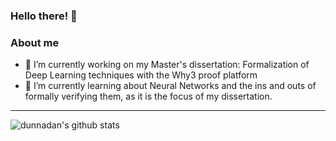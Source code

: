 ### Hello there! 👋

### About me
- 🔭 I’m currently working on my Master's dissertation: Formalization of Deep Learning techniques with the Why3 proof platform
- 🌱 I’m currently learning about Neural Networks and the ins and outs of formally verifying them, as it is the focus of my dissertation.

---
![dunnadan's github stats](https://github-readme-stats.vercel.app/api?username=dunnadan&count_private=true&show_icons=true&theme=blue-green)



<!--
**dunnadan/dunnadan** is a ✨ _special_ ✨ repository because its `README.md` (this file) appears on your GitHub profile.

Here are some ideas to get you started:

- 🔭 I’m currently working on my Master's thesis: Formalization of Deep Learning techniques with the Why3 proof platform
- 🌱 I’m currently learning Machine Learning and Go
- 👯 I’m looking to collaborate on ...
- 🤔 I’m looking for help with ...
- 💬 Ask me about ...
- 📫 How to reach me: ...
- 😄 Pronouns: ...
- ⚡ Interested in Machine Learning, Formal methods, Philosophy, Physics, just to name a few, and always interested in learning more! 
-->

